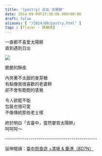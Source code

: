 ```yaml
---
title: '[pastry] 日出 太陽餅'
date: 2014-09-09T15:30:00.000+08:00
draft: false
aliases: [ "/2014/09/pastry.html" ]
tags : [flavor - 螞蟻族]
---
```


一直都不喜愛太陽餅  
直到遇到日出  

![](/images/dawncakesun.jpg)

脆脆的酥皮  

內夾著不太甜的麥芽糖  
有點像我很喜歡的老婆餅  
卻不會有飽飽的感覺

令人欲罷不能    
包裝也很可愛  
不像傳統那些老土樣  
  
  
終於明白「去臺中，當然要買太陽餅」  
呵呵呵～

  
\-----------------------------------------------  
  
延伸閱讀：[臺中怒食遊 +清境 & 鹿港（8D7N）](https://hidie.net/taichung8d7n/)
